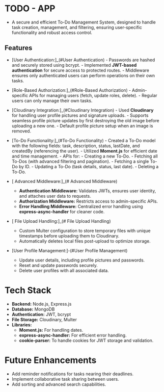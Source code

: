 # TODO - APP

- A secure and efficient To-Do Management System, designed to handle task creation, management, and filtering, ensuring user-specific functionality and robust access control.

## **Features** 

- [User Authentication:]_(#User Authentication)
      - Passwords are hashed and securely stored using bcrypt.
      - Implemented **JWT-based authentication** for secure access to protected routes.
      - Middleware ensures only authenticated users can perform operations on their own tasks.

- [Role-Based Authorization:]_(#Role-Based Authorization)
      - Admin-specific APIs for managing users (fetch, update roles, delete).
      - Regular users can only manage their own tasks.

- [Cloudinary Integration:]_(#Cloudinary Integration)
      - Used **Cloudinary** for handling user profile pictures and signature uploads.
      - Supports seamless profile picture updates by first destroying the old image before uploading a new one.
      - Default profile picture setup when an image is removed.

- [To-Do Functionality:]_(#To-Do Functionality)
      - Created a To-Do model with the following fields: task, description, status, lastDate, and createdBy (referencing the user).
      - Utilized **Moment.js** for efficient date and time management.
      - APIs for:
         - Creating a new To-Do.
         - Fetching all To-Dos (with advanced filtering and pagination).
         - Fetching a single To-Do by ID.
         - Updating a To-Do (task details, status, last date).
         - Deleting a To-Do. 

- [ Advanced Middleware:]_(# Advanced Middleware)
    - **Authentication Middleware:** Validates JWTs, ensures user identity, and attaches user data to requests.
    - **Authorization Middleware:** Restricts access to admin-specific APIs.
    - **Error Handling Middleware:** Centralized error handling using **express-async-handler** for cleaner code.    

- [ File Upload Handling:]_(# File Upload Handling)
    - Custom Multer configuration to store temporary files with unique timestamps before uploading them to Cloudinary.
    - Automatically deletes local files post-upload to optimize storage.
- [User Profile Management:]-(#User Profile Management)
    - Update user details, including profile pictures and passwords.
    - Reset and update passwords securely.
    - Delete user profiles with all associated data.

      
# Tech Stack
  - **Backend:** Node.js, Express.js
  - **Database:** MongoDB
  - **Authentication:** JWT, bcrypt
  - **File Storage:** Cloudinary, Multer
  - **Libraries:**
       - **Moment.js:** For handling dates.
       - **express-async-handler:** For efficient error handling.
       - **cookie-parser:** To handle cookies for JWT storage and validation.



# Future Enhancements
  - Add reminder notifications for tasks nearing their deadlines.
  - Implement collaborative task sharing between users.
  - Add sorting and advanced search capabilities.
